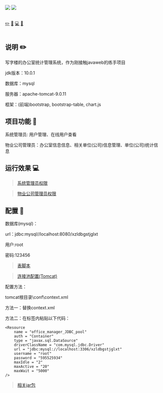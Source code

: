 ![](https://img.shields.io/badge/update-today-blue.svg) ![](https://img.shields.io/badge/gitbook-making-lightgrey.svg)</br></br>

[:pencil2:](#说明-pencil2) [:hammer:](#项目功能-hammer) [:computer:](#运行效果-computer) [:memo:](#配置-memo)  </br></br>

## 说明 :pencil2:

写字楼的办公室统计管理系统，作为刚接触javaweb的练手项目

jdk版本：10.0.1

数据库：mysql

服务器：apache-tomcat-9.0.11

框架：(前端)bootstrap, bootstrap-table, chart.js

## 项目功能 :hammer:

系统管理员:  用户管理、在线用户查看

物业公司管理员：办公室信息信息、相关单位(公司)信息管理、单位(公司)统计信息

## 运行效果 :computer:

> [系统管理员权限](https://github.com/JacoobH/Office-Statistical-Management/master/files/operation_effect_system.md)

> [物业公司管理员权限](https://github.com/JacoobH/Office-Statistical-Management/master/files/operation_effect_properties.md)

## 配置 :memo:


数据库(mysql)：

url：jdbc:mysql//localhost:8080/xzldbgstjglxt

用户:root

密码:123456

> [表脚本](https://github.com/JacoobH/Office-Statistical-Management/tree/master/files/table-script)

> [连接池配置(Tomcat)](https://github.com/JacoobH/Office-Statistical-Management/tree/master/files/context.xml)

配置方法：

tomcat根目录\conf\context.xml

方法一：替换context.xml

方法二：在<content>标签内粘贴以下代码：

    <Resource
    	name = "office_manager_JDBC_pool"
    	auth = "Container"
    	type = "javax.sql.DataSource"
    	driverClassName = "com.mysql.jdbc.Driver"
    	url = "jdbc:mysql://localhost:3306/xzldbgstjglxt"
    	username = "root"
    	password = "595525934"
    	maxIdle = "2"
    	maxActive = "20"
    	maxWait = "5000"
    />
    
> [相关jar包](https://github.com/JacoobH/Office-Statistical-Management/tree/master/files/jars)
